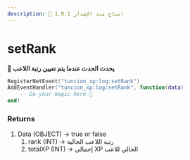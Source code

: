 ```yaml
---
description: 🔧 متاح منذ الإصدار 1.0.1!
---
```


# setRank

**📢 يحدث الحدث عندما يتم تعيين رتبة اللاعب**

```lua
RegisterNetEvent("tuncion_xp:log:setRank")
AddEventHandler("tuncion_xp:log:setRank", function(data)
    -- Do your magic here 💫
end)
```

### Returns

1. Data <span className="color-blue">(OBJECT)</span> <span className="color-orange">-> true or false</span>
   1. rank <span className="color-blue">(INT)</span> <span className="color-orange">-> رتبة اللاعب الحالية</span>
   2. totalXP <span className="color-blue">(INT)</span> <span className="color-orange">-> إجمالي XP الحالي للاعب</span>